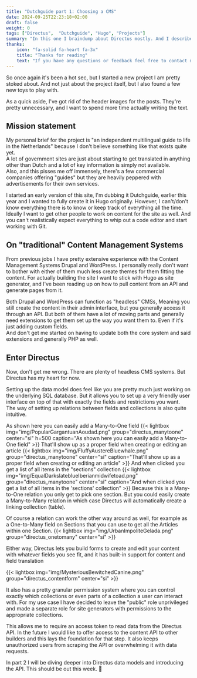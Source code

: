 ```yaml
---
title: "Dutchguide part 1: Choosing a CMS"
date: 2024-09-25T22:23:18+02:00
draft: false
weight: 0
tags: ["Directus",  "Dutchguide", "Hugo", "Projects"]
summary: "In this one I braindump about Directus mostly. And I describe a new project I'm working on and how I'm incorporating aforementioned tool. :)"
thanks:
    icon: "fa-solid fa-heart fa-3x"
    title: "Thanks for reading"
    text: "If you have any questions or feedback feel free to contact me through the means listed [on my main site](https://dylanmaassen.nl). Sharing my posts is also really appreciated!"
---
```

So once again it's been a hot sec, but I started a new project I am pretty stoked about. And not just about the project itself, but I also found a few new toys to play with.

As a quick aside, I've got rid of the header images for the posts. They're pretty unnecessary, and I want to spend more time actually writing the text.


## Mission statement
My personal brief for the project is "an independent multilingual guide to life in the Netherlands" because I don't believe something like that exists quite yet.  
A lot of government sites are just about starting to get translated in anything other than Dutch and a lot of key information is simply not available.  
Also, and this pisses me off immensely, there's a few commercial companies offering "guides" but they are heavily peppered with advertisements for their own services.

I started an early version of this site, I'm dubbing it Dutchguide, earlier this year and I wanted to fully create it in Hugo originally. However, I can't/don't know everything there is to know or keep track of everything all the time.
Ideally I want to get other people to work on content for the site as well. And you can't realistically expect everything to whip out a code editor and start working with Git.

## On "traditional" Content Management Systems
From previous jobs I have pretty extensive experience with the Content Management Systems Drupal and WordPress. I personally really don't want to bother with either of them much less create themes for them fitting the content.
For actually building the site I want to stick with Hugo as site generator, and I've been reading up on how to pull content from an API and generate pages from it.  

Both Drupal and WordPress can function as "headless" CMSs, Meaning you still create the content in their admin interface, but you generally access it through an API. 
But both of them have a lot of moving parts and generally need extensions to get them set up the way you want them to. Even if it's just adding custom fields.  
And don't get me started on having to update both the core system and said extensions and generally PHP as well.

## Enter Directus
Now, don't get me wrong. There are plenty of headless CMS systems. But Directus has my heart for now. 

Setting up the data model does feel like you are pretty much just working on the underlying SQL database. But it allows you to set up a very friendly user interface on top of that with exactly the fields and restrictions you want.  
The way of setting up relations between fields and collections is also quite intuitive.

As shown here you can easily add a Many-to-One field
{{< lightbox img="img/PopularGargantuanAoudad.png" group="directus_manytoone" center="si" h=500 caption="As shown here you can easily add a Many-to-One field" >}}
That'll show up as a proper field when creating or editing an article
{{< lightbox img="img/FluffyAustereBluewhale.png" group="directus_manytoone" center="si" caption="That'll show up as a proper field when creating or editing an article" >}}
And when clicked you get a list of all items in the "sections" collection
{{< lightbox img="img/EqualDarkslateblueIberianmidwifetoad.png" group="directus_manytoone" center="si" caption="And when clicked you get a list of all items in the 'sections' collection" >}}
Because this is a Many-to-One relation you only get to pick one section. But you could easily create a Many-to-Many relation in which case Directus will automatically create a linking collection (table).

Of course a relation can work the other way around as well, for example as a One-to-Many field on Sections that you can use to get all the Articles within one Section.
{{< lightbox img="img/UrbanImpoliteGelada.png" group="directus_onetomany" center="si" >}}

Either way, Directus lets you build forms to create and edit your content with whatever fields you see fit, and it has built-in support for content and field translation

{{< lightbox img="img/MysteriousBewitchedCanine.png" group="directus_contentform" center="si" >}}

It also has a pretty granular permission system where you can control exactly which collections or even parts of a collection a user can interact with.
For my use case I have decided to leave the "public" role unprivileged and made a separate role for site generators with permissions to the appropriate collections.  

This allows me to require an access token to read data from the Directus API. In the future I would like to offer access to the content API to other builders and this lays the foundation for that step.
It also keeps unauthorized users from scraping the API or overwhelming it with data requests. 

In part 2 I will be diving deeper into Directus data models and introducing the API. This should be out this week. 💖